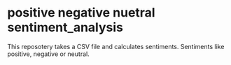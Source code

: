 # positive negative nuetral sentiment_analysis
This reposotery takes a CSV file and calculates sentiments. Sentiments like positive, negative or neutral.
